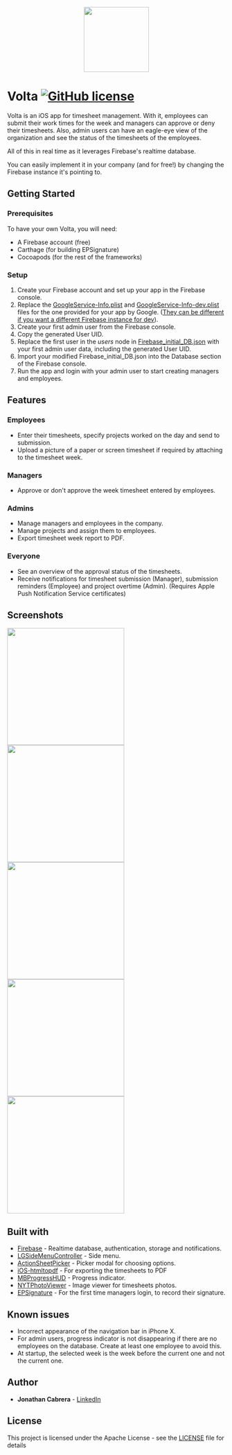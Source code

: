 <p align="center">
  <img width="150" height="150" src="Resources/volta_logo.png">
</p>

# Volta [![GitHub license](https://img.shields.io/badge/license-Apache-lightgrey.svg)](LICENSE)

Volta is an iOS app for timesheet management. With it, employees can submit their work times for the week and managers can approve or deny their timesheets. Also, admin users can have an eagle-eye view of the organization and see the status of the timesheets of the employees.

All of this in real time as it leverages Firebase's realtime database.

You can easily implement it in your company (and for free!) by changing the Firebase instance it's pointing to.

## Getting Started

### Prerequisites

To have your own Volta, you will need:
- A Firebase account (free)
- Carthage (for building EPSignature)
- Cocoapods (for the rest of the frameworks)

### Setup

1. Create your Firebase account and set up your app in the Firebase console.
2. Replace the [GoogleService-Info.plist](Volta/Firebase/GoogleService-Info.plist) and [GoogleService-Info-dev.plist](Volta/Firebase/GoogleService-Info-dev.plist) files for the one provided for your app by Google. ([They can be different if you want a different Firebase instance for dev](https://gist.github.com/cohenadair/3a2aff5084603bfa65824f09cf74206e)).
3. Create your first admin user from the Firebase console.
4. Copy the generated User UID.
5. Replace the first user in the _users_ node in [Firebase\_initial\_DB.json](Resources/Firebase_initial_DB.json) with your first admin user data, including the generated User UID.
6. Import your modified Firebase\_initial\_DB.json into the Database section of the Firebase console.
7. Run the app and login with your admin user to start creating managers and employees.

## Features

### Employees
- Enter their timesheets, specify projects worked on the day and send to submission.
- Upload a picture of a paper or screen timesheet if required by attaching to the timesheet week.

### Managers
- Approve or don't approve the week timesheet entered by employees.

### Admins
- Manage managers and employees in the company.
- Manage projects and assign them to employees.
- Export timesheet week report to PDF.

### Everyone
- See an overview of the approval status of the timesheets. 
- Receive notifications for timesheet submission (Manager), submission reminders (Employee) and project overtime (Admin). (Requires Apple Push Notification Service certificates)

## Screenshots

<img src="Resources/Screenshots/iPhone_47_01.png" width="270"> <img src="Resources/Screenshots/iPhone_47_02.png" width="270"> <img src="Resources/Screenshots/iPhone_47_03.png" width="270"> <img src="Resources/Screenshots/iPhone_47_04.png" width="270"> <img src="Resources/Screenshots/iPhone_47_05.png" width="270">

## Built with
- [Firebase][1] - Realtime database, authentication, storage and notifications.
- [LGSideMenuController][2] - Side menu.
- [ActionSheetPicker][3] - Picker modal for choosing options.
- [iOS-htmltopdf][4] - For exporting the timesheets to PDF
- [MBProgressHUD][5] - Progress indicator.
- [NYTPhotoViewer][6] - Image viewer for timesheets photos.
- [EPSignature][7] - For the first time managers login, to record their signature.

[1]: https://firebase.google.com
[2]: https://github.com/Friend-LGA/LGSideMenuController
[3]: https://github.com/skywinder/ActionSheetPicker-3.0
[4]: https://github.com/iclems/iOS-htmltopdf
[5]: https://www.github.com/jdg/MBProgressHUD
[6]: https://github.com/NYTimes/NYTPhotoViewer
[7]: https://github.com/ipraba/EPSignature

## Known issues
- Incorrect appearance of the navigation bar in iPhone X.
- For admin users, progress indicator is not disappearing if there are no employees on the database. Create at least one employee to avoid this.
- At startup, the selected week is the week before the current one and not the current one.

## Author

* **Jonathan Cabrera** - [LinkedIn](https://www.linkedin.com/in/jcabreram/en)
            
## License

This project is licensed under the Apache License - see the [LICENSE](LICENSE) file for details
